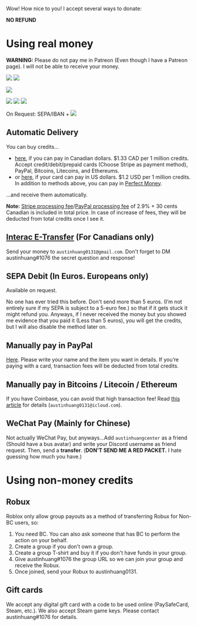 Wow! How nice to you! I accept several ways to donate:

**NO REFUND**

# Using real money
**WARNING:** Please do not pay me in Patreon (Even though I have a Patreon page). I will not be able to receive your money.

![](https://stripe.com/img/about/logos/badge/big.svg) ![](https://www.paypalobjects.com/webstatic/mktg/logo/bdg_now_accepting_pp_2line_w.png)

![](https://www.discovernetwork.com/downloads/acceptancemarks_extended.jpg)

![](https://raw.githubusercontent.com/cjdowner/cryptocurrency-icons/master/32/color/bitcoin%402x.png) ![](https://raw.githubusercontent.com/cjdowner/cryptocurrency-icons/master/32/color/ether%402x.png) ![](https://raw.githubusercontent.com/cjdowner/cryptocurrency-icons/master/32/color/litecoin%402x.png)

On Request: SEPA/IBAN + ![](https://act.weixin.qq.com/static/cdn/img/wepayui/0.1.1/wepay_logo_default_extend_green_382x126.png)

## Automatic Delivery
You can buy credits...

* [here](https://selly.gg/p/a600107c), if you can pay in Canadian dollars. $1.33 CAD per 1 million credits. Accept credit/debit/prepaid cards (Choose Stripe as payment method), PayPal, Bitcoins, Litecoins, and Ethereums.
* or [here](https://selly.gg/p/e14c86fc), if your card can pay in US dollars. $1.2 USD per 1 million credits. In addition to methods above, you can pay in [Perfect Money](http://perfectmoney.is).

...and receive them automatically.

**Note:** [Stripe processing fee](https://stripe.com/ca/pricing)/[PayPal processing fee](https://www.paypal.com/ca/webapps/mpp/paypal-fees) of 2.9% + 30 cents Canadian is included in total price. In case of increase of fees, they will be deducted from total credits once I see it.

## [Interac E-Transfer](http://interac.ca/en/interac-e-transfer-consumer.html) (For Canadians only)
Send your money to `austinhuang0131@gmail.com`. Don't forget to DM austinhuang#1076 the secret question and response!

## SEPA Debit (In Euros. Europeans only)
Available on request.

No one has ever tried this before. Don't send more than 5 euros. (I’m not entirely sure if my SEPA is subject to a 5-euro fee.) so that if it gets stuck it might refund you. Anyways, if I never received the money but you showed me evidence that you paid it (Less than 5 euros), you will get the credits, but I will also disable the method later on.

## Manually pay in PayPal
[Here](http://paypal.me/discordtel). Please write your name and the item you want in details. If you’re paying with a card, transaction fees will be deducted from total credits.

## Manually pay in Bitcoins / Litecoin / Ethereum
If you have Coinbase, you can avoid that high transaction fee! Read [this article](https://support.coinbase.com/customer/portal/articles/971437) for details (`austinhuang0131@icloud.com`).

## WeChat Pay (Mainly for Chinese)
Not actually WeChat Pay, but anyways...Add `austinhuangcenter` as a friend (Should have a bus avatar) and write your Discord username as friend request. Then, send a **transfer**. (**DON'T SEND ME A RED PACKET.** I hate guessing how much you have.)

# Using non-money credits

## Robux
Roblox only allow group payouts as a method of transferring Robux for Non-BC users, so:

1. You need BC. You can also ask someone that has BC to perform the action on your behalf.
2. Create a group if you don't own a group.
3. Create a group T-shirt and buy it if you don't have funds in your group.
4. Give austinhuang#1076 the group URL so we can join your group and receive the Robux.
5. Once joined, send your Robux to austinhuang0131.

## Gift cards
We accept any digital gift card with a code to be used online (PaySafeCard, Steam, etc.). We also accept Steam game keys. Please contact austinhuang#1076 for details.
